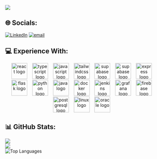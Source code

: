 ![](https://quotes-github-readme.vercel.app/api?type=horizontal&theme=shadow_blue)

## 🌐 Socials:
[![LinkedIn](https://img.shields.io/badge/LinkedIn-%230077B5.svg?logo=linkedin&logoColor=white)](https://linkedin.com/in/jakob-polegek-533707279) [![email](https://img.shields.io/badge/Email-D14836?logo=gmail&logoColor=white)](mailto:jakobpolegek@hotmail.com) 

## 💻 Experience With:
<div align="center">
  <img src="https://skillicons.dev/icons?i=react" height="51" alt="react logo" />
  <img width="8" />
  <img src="https://skillicons.dev/icons?i=ts" height="51" alt="typescript logo" />
  <img width="8" />
  <img src="https://skillicons.dev/icons?i=js" height="51" alt="javascript logo" />
  <img width="8" />
  <img src="https://skillicons.dev/icons?i=tailwind" height="51" alt="tailwindcss logo" />
  <img width="8" />
  <img src="https://skillicons.dev/icons?i=supabase" height="51" alt="supabase logo" />
  <img width="8" />
  <img src="https://skillicons.dev/icons?i=firebase" height="51" alt="supabase logo" />
  <img width="8" />
  <img src="https://skillicons.dev/icons?i=express" height="51" alt="express logo" />
  <img width="8" />
  <img src="https://skillicons.dev/icons?i=flask" height="51" alt="flask logo" />
  <img width="8" />
  <img src="https://skillicons.dev/icons?i=py" height="51" alt="python logo" />
  <img width="8" />
  <img src="https://skillicons.dev/icons?i=java" height="51" alt="java logo" />
  <img width="8" />
  <img src="https://skillicons.dev/icons?i=docker" height="51" alt="docker logo" />
  <img width="8" />
  <img src="https://skillicons.dev/icons?i=jenkins" height="51" alt="jenkins logo" />
  <img width="8" />
  <img src="https://skillicons.dev/icons?i=grafana" height="51" alt="grafana logo" />
  <img width="8" />
  <img src="https://skillicons.dev/icons?i=firebase" height="51" alt="firebase logo" />
  <img width="8" />
  <img src="https://skillicons.dev/icons?i=mongodb" height="51" alt="postgresql logo" />
  <img width="8" />
  <img src="https://skillicons.dev/icons?i=linux" height="51" alt="linux logo" />
  <img width="8" />
  <img src="https://cdn.jsdelivr.net/gh/devicons/devicon@latest/icons/oracle/oracle-original.svg" height="51" width="51" alt="oracle logo" />
  <img width="8" />

</div>

## 📊 GitHub Stats:
![](https://github-readme-stats.vercel.app/api?username=jakobpolegek&theme=shadow_blue&hide_border=false&include_all_commits=true&count_private=true)<br/>
![](https://nirzak-streak-stats.vercel.app/?user=jakobpolegek&theme=shadow_blue&hide_border=false)<br/>
![Top Languages](https://github-readme-stats.vercel.app/api/top-langs/?username=jakobpolegek&theme=shadow_blue&layout=pie)

